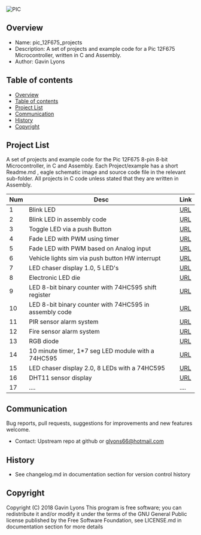 

![PIC](https://github.com/gavinlyonsrepo/pic_12F675_projects/blob/master/images/pic12F675.jpg)

Overview
--------------------------------------------
* Name: pic_12F675_projects
* Description: A set of projects and example code for a Pic 12F675 Microcontroller,
written in C and Assembly.
* Author: Gavin Lyons

Table of contents
---------------------------

  * [Overview](#overview)
  * [Table of contents](#table-of-contents)
  * [Project List](#project-list)
  * [Communication](#communication)
  * [History](#history)
  * [Copyright](#copyright)


Project List
-----------------------------------------
A set of projects and example code for the Pic 12F675 8-pin 8-bit Microcontroller,
in C and Assembly.
Each Project/example has a short Readme.md , eagle schematic image and source code file
in the relevant sub-folder. All projects in C code unless stated that they are written in 
Assembly.

| Num | Desc | Link |
| --- | --- | --- |
| 1  | Blink LED  | [URL](projects/blink_led_c) |
| 2  | Blink LED in assembly code | [URL](projects/blink_led_asm)
| 3  | Toggle LED via a push Button | [URL](projects/push_button_c) |
| 4  | Fade LED with PWM using timer| [URL](projects/pwm_fade_timer_led_c) |
| 5  | Fade LED with PWM based on Analog input | [URL](projects/pwm_pot_led_c) |
| 6  | Vehicle lights sim via push button HW interrupt |[URL](projects/emergency_lights_c) |
| 7  | LED chaser display 1.0, 5 LED's | [URL](projects/knight_rider_c) |
| 8  | Electronic LED die | [URL](projects/die_c) |
| 9  | LED 8-bit binary counter with 74HC595 shift register  | [URL](projects/74HC595_c) |
| 10  | LED 8-bit binary counter with 74HC595 in assembly code | [URL](projects/74HC595_asm) |
| 11  | PIR sensor alarm system | [URL](projects/PIR_alarm) |
| 12  | Fire sensor alarm system | [URL](projects/fire_alarm) |
| 13 | RGB diode  |  [URL](projects/rgb_c) |
| 14  | 10 minute timer, 1*7 seg LED module with a 74HC595 | [URL](projects/egg_timer_c) |
| 15 |  LED chaser display 2.0, 8 LEDs with a 74HC595 | [URL](projects/knight_rider_two_c) |
| 16 | DHT11 sensor display  |  [URL](projects/dht11) |
| 17 | .... |  .... |

Communication
-----------

Bug reports, pull requests, suggestions for improvements
and new features welcome.
* Contact: Upstream repo at github or glyons66@hotmail.com

History
------------------

* See changelog.md in documentation section for version control history

Copyright
---------
Copyright (C) 2018 Gavin Lyons
This program is free software; you can redistribute it and/or modify
it under the terms of the GNU General Public license published by
the Free Software Foundation, see LICENSE.md in documentation section
for more details
